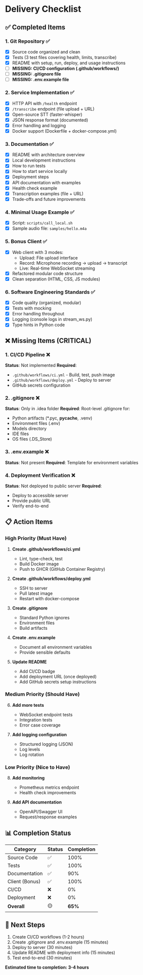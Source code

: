 # Delivery Checklist

## ✅ Completed Items

### 1. Git Repository ✅
- [x] Source code organized and clean
- [x] Tests (3 test files covering health, limits, transcribe)
- [x] README with setup, run, deploy, and usage instructions
- [ ] **MISSING: CI/CD configuration (.github/workflows/)**
- [ ] **MISSING: .gitignore file**
- [ ] **MISSING: .env.example file**

### 2. Service Implementation ✅
- [x] HTTP API with `/health` endpoint
- [x] `/transcribe` endpoint (file upload + URL)
- [x] Open-source STT (faster-whisper)
- [x] JSON response format (documented)
- [x] Error handling and logging
- [x] Docker support (Dockerfile + docker-compose.yml)

### 3. Documentation ✅
- [x] README with architecture overview
- [x] Local development instructions
- [x] How to run tests
- [x] How to start service locally
- [x] Deployment steps
- [x] API documentation with examples
- [x] Health check example
- [x] Transcription examples (file + URL)
- [x] Trade-offs and future improvements

### 4. Minimal Usage Example ✅
- [x] Script: `scripts/call_local.sh`
- [x] Sample audio file: `samples/hello.m4a`

### 5. Bonus Client ✅
- [x] Web client with 3 modes:
  - Upload: File upload interface
  - Record: Microphone recording → upload → transcript
  - Live: Real-time WebSocket streaming
- [x] Refactored modular code structure
- [x] Clean separation (HTML, CSS, JS modules)

### 6. Software Engineering Standards ✅
- [x] Code quality (organized, modular)
- [x] Tests with mocking
- [x] Error handling throughout
- [x] Logging (console logs in stream_ws.py)
- [x] Type hints in Python code

## ❌ Missing Items (CRITICAL)

### 1. CI/CD Pipeline ❌
**Status**: Not implemented
**Required**: 
- `.github/workflows/ci.yml` - Build, test, push image
- `.github/workflows/deploy.yml` - Deploy to server
- GitHub secrets configuration

### 2. .gitignore ❌
**Status**: Only in .idea folder
**Required**: Root-level .gitignore for:
- Python artifacts (*.pyc, __pycache__, .venv)
- Environment files (.env)
- Models directory
- IDE files
- OS files (.DS_Store)

### 3. .env.example ❌
**Status**: Not present
**Required**: Template for environment variables

### 4. Deployment Verification ❌
**Status**: Not deployed to public server
**Required**:
- Deploy to accessible server
- Provide public URL
- Verify end-to-end

## 📋 Action Items

### High Priority (Must Have)
1. **Create .github/workflows/ci.yml**
   - Lint, type-check, test
   - Build Docker image
   - Push to GHCR (GitHub Container Registry)

2. **Create .github/workflows/deploy.yml**
   - SSH to server
   - Pull latest image
   - Restart with docker-compose

3. **Create .gitignore**
   - Standard Python ignores
   - Environment files
   - Build artifacts

4. **Create .env.example**
   - Document all environment variables
   - Provide sensible defaults

5. **Update README**
   - Add CI/CD badge
   - Add deployment URL (once deployed)
   - Add GitHub secrets setup instructions

### Medium Priority (Should Have)
6. **Add more tests**
   - WebSocket endpoint tests
   - Integration tests
   - Error case coverage

7. **Add logging configuration**
   - Structured logging (JSON)
   - Log levels
   - Log rotation

### Low Priority (Nice to Have)
8. **Add monitoring**
   - Prometheus metrics endpoint
   - Health check improvements

9. **Add API documentation**
   - OpenAPI/Swagger UI
   - Request/response examples

## 📊 Completion Status

| Category | Status | Completion |
|----------|--------|------------|
| Source Code | ✅ | 100% |
| Tests | ✅ | 100% |
| Documentation | ✅ | 90% |
| Client (Bonus) | ✅ | 100% |
| CI/CD | ❌ | 0% |
| Deployment | ❌ | 0% |
| **Overall** | 🟡 | **65%** |

## 🎯 Next Steps

1. Create CI/CD workflows (1-2 hours)
2. Create .gitignore and .env.example (15 minutes)
3. Deploy to server (30 minutes)
4. Update README with deployment info (15 minutes)
5. Test end-to-end (30 minutes)

**Estimated time to completion: 3-4 hours**
